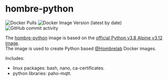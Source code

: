 # hombre-python
![Docker Pulls](https://img.shields.io/docker/pulls/hombrelab/hombre-python) ![Docker Image Version (latest by date)](https://img.shields.io/docker/v/hombrelab/hombre-python) ![GitHub commit activity](https://img.shields.io/github/last-commit/hombrelab/hombre-python)  

The [hombre-python](https://hub.docker.com/repository/docker/hombrelab/hombre-python) image is based on the [official Python v3.8 Alpine v3.12 image](https://hub.docker.com/_/python).  
The image is used to create Python based [@Hombrelab](me@hombrelab.com) Docker images.  

Includes:
- linux packages: bash, nano, ca-certificates.  
- python libraries: paho-mqtt.